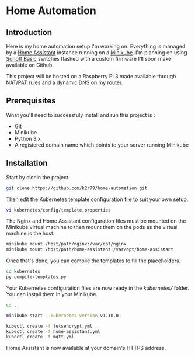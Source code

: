 # Home Automation

## Introduction

Here is my home automation setup I'm working on. Everything is managed by a [Home Assistant](https://www.home-assistant.io/) instance running on a [Minikube](https://github.com/kubernetes/minikube). I'm planning on using [Sonoff Basic](http://sonoff.itead.cc/en/products/sonoff/sonoff-basic) switches flashed with a custom firmware I'll soon make available on Github.

This project will be hosted on a Raspberry Pi 3 made available through NAT/PAT rules and a dynamic DNS on my router.

## Prerequisites

What you'll need to successfuly install and run this project is :

* Git
* Minikube
* Python 3.x
* A registered domain name which points to your server running Minikube

## Installation

Start by clonin the project

```bash
git clone https://github.com/k2r79/home-automation.git
```

Then edit the Kubernetes template configuration file to suit your own setup.

```bash
vi kubernetes/config/template.properties
```

The Nginx and Home Assistant configuration files must be mounted on the Minikube virtual machine to then mount them on the pods as the virtual machine is the host.

```bash
minikube mount /host/path/nginx:/var/opt/nginx
minikube mount /host/path/home-assistant:/var/opt/home-assistant
```

Once that's done, you can compile the templates to fill the placeholders.

```bash
cd kubernetes
py compile-templates.py
```

Your Kubernetes configuration files are now ready in the _kubernetes/_ folder. You can install them in your Minikube.

```bash
cd ..

minikube start --kubernetes-version v1.10.0

kubectl create -f letsencrypt.yml
kubectl create -f home-assistant.yml
kubectl create -f mqtt.yml
```

Home Assistant is now available at your domain's HTTPS address.